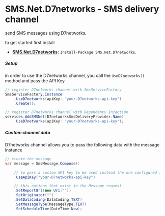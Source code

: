 # SMS.Net.D7networks - SMS delivery channel

send SMS messages using D7networks.

to get started first install
- **[SMS.Net.D7networks](https://www.nuget.org/packages/SMS.Net.D7networks/):** `Install-Package SMS.Net.D7networks`.   

##### Setup
in order to use the D7networks channel, you call the `UseD7networks()` method and pass the API Key.

```csharp
// register D7networks channel with SmsServiceFactory
SmsServiceFactory.Instance
    .UseD7networks(apiKey: "your-D7networks-api-key")
    .Create();

// register D7networks channel with Dependency Injection
services.AddSMSNet(D7networksSmsDeliveryProvider.Name)
    .UseD7networks(apiKey: "your-D7networks-api-key");
```

##### Custom channel data
D7networks channel allows you to pass the following data with the message instance

```csharp
// create the message
var message = SmsMessage.Compose()
    
    // to pass a custom API key to be used instead the one configured in the options.
    .UseApiKey("your-D7networks-api-key")

    // this options that exist in the Message request
    .SetReportUrl(new Uri(""))
    .SetOriginator("")
    .SetDataCoding(DataCoding.TEXT)
    .SetMessageType(MessageType.TEXT)
    .SetScheduleTime(DateTime.Now);
```
